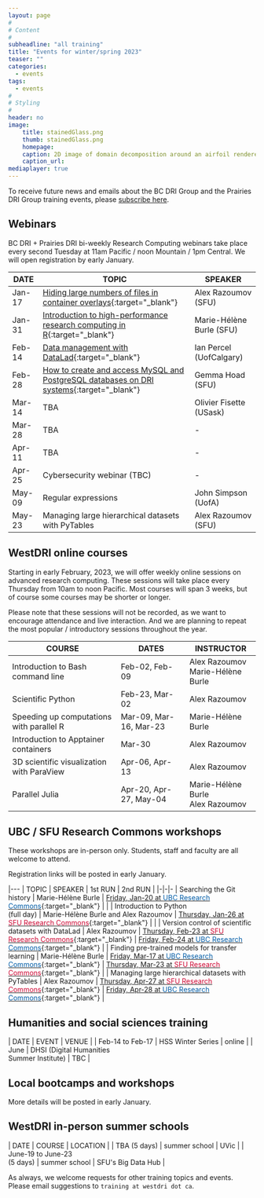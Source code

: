 ```yaml
---
layout: page
#
# Content
#
subheadline: "all training"
title: "Events for winter/spring 2023"
teaser: ""
categories:
  - events
tags:
  - events
#
# Styling
#
header: no
image:
    title: stainedGlass.png
    thumb: stainedGlass.png
    homepage:
    caption: 2D image of domain decomposition around an airfoil rendered as thin glass in ParaView
    caption_url: 
mediaplayer: true
---
```


<!-- While WestGrid ceased its operations on March 31, 2022, research computing training in Western Canada remains -->
<!-- -- coordinated by the same team, now based at Simon Fraser University, with participation from HPC analysts -->
<!-- across the BC DRI Group and the Prairies DRI Group (former WestGrid space). -->

To receive future news and emails about the BC DRI Group and the Prairies DRI Group training events, please
[subscribe here](/contact).

<!-- Going forward, this new list will be our primary way to reach academic researchers in Western Canada (and -->
<!-- elsewhere). -->





## Webinars

BC DRI + Prairies DRI bi-weekly Research Computing webinars take place every second Tuesday at 11am Pacific /
noon Mountain / 1pm Central. We will open registration by early January.

<!-- For *upcoming webinars*, click the linked title to see more details or to register. For *past -->
<!-- sessions*, click on the title to view recordings and slides. -->

| DATE | TOPIC | SPEAKER |
| ------------- | --------------- | ----------------- |
| Jan-17 | [Hiding large numbers of files in container overlays](https://docs.google.com/forms/d/e/1FAIpQLSc-EIvJ-sgIeZOxw_R1Umy0cPeDlLNdlQyCwrvTvV2BkciIVA/viewform){:target="_blank"} | Alex Razoumov (SFU) |
| Jan-31 | [Introduction to high-performance research computing in R](https://docs.google.com/forms/d/e/1FAIpQLSe4rY2AS2koNp01cxV63OA42w3Rd7X9kAvVTbA2JSzJ4mokAA/viewform){:target="_blank"} | Marie-Hélène Burle (SFU) |
| Feb-14 | [Data management with DataLad](https://docs.google.com/forms/d/e/1FAIpQLSfNdxZt1N7GfBbWdHX9BYwLY-lbYnt8FulCcl_atwPSEjTojw/viewform){:target="_blank"} | Ian Percel (UofCalgary) |
| Feb-28 | [How to create and access MySQL and PostgreSQL databases on DRI systems](https://docs.google.com/forms/d/e/1FAIpQLSdCCpGtdh9fn95aHH_5h11lwxk2YZ06EqoisLGlNsXzv94gNw/viewform){:target="_blank"} | Gemma Hoad (SFU) |
| Mar-14 | TBA | Olivier Fisette (USask) |
| Mar-28 | TBA | - |
| Apr-11 | TBA | - |
| Apr-25 | Cybersecurity webinar (TBC) | - |
| May-09 | Regular expressions | John Simpson (UofA) |
| May-23 | Managing large hierarchical datasets with PyTables | Alex Razoumov (SFU) |

<!-- [text](link){:target="_blank"} -->








## WestDRI online courses

Starting in early February, 2023, we will offer weekly online sessions on advanced research computing. These
sessions will take place every Thursday from 10am to noon Pacific. Most courses will span 3 weeks, but of
course some courses may be shorter or longer.

<!-- We will post the program here by early January. -->

Please note that these sessions will not be recorded, as we want to encourage attendance and live
interaction. And we are planning to repeat the most popular / introductory sessions throughout the year.

| COURSE | DATES | INSTRUCTOR |
| ------------- | --------------- | ----------------- |
| Introduction to Bash command line | Feb-02, Feb-09 | Alex Razoumov <br> Marie-Hélène Burle |
| Scientific Python | Feb-23, Mar-02 | Alex Razoumov |
| Speeding up computations with parallel R | Mar-09, Mar-16, Mar-23 | Marie-Hélène Burle |
| Introduction to Apptainer containers | Mar-30 | Alex Razoumov |
| 3D scientific visualization with ParaView | Apr-06, Apr-13 | Alex Razoumov |
| Parallel Julia | Apr-20, Apr-27, May-04 | Marie-Hélène Burle <br> Alex Razoumov |

<!-- remaining dates: May-11 May-18 May-25 -->











<a name="commons"></a>
## UBC / SFU Research Commons workshops

These workshops are in-person only. Students, staff and faculty are all welcome to attend.
<!-- To register, click on an event in the 2nd or 3rd column (not open for SFU yet). -->
Registration links will be posted in early January.

|---
| TOPIC | SPEAKER | 1st RUN | 2nd RUN |
|-|-|-
| Searching the Git history | Marie-Hélène Burle | [Friday, Jan-20 at <span style="color:#005CA7">UBC Research Commons</span>](https://libcal.library.ubc.ca/event/3706627){:target="_blank"} | |
| Introduction to Python <br> (full day) | Marie-Hélène Burle and Alex Razoumov | [Thursday, Jan-26 at <span style="color:#CE0834">SFU Research Commons</span>](https://www.lib.sfu.ca/about/branches-depts/rc/software-data-dh/software/37740){:target="_blank"} | |
| Version control of scientific datasets with DataLad | Alex Razoumov | [Thursday, Feb-23 at <span style="color:#CE0834">SFU Research Commons</span>](https://www.lib.sfu.ca/about/branches-depts/rc/software-data-dh/software/37739){:target="_blank"} | [Friday, Feb-24 at <span style="color:#005CA7">UBC Research Commons</span>](https://libcal.library.ubc.ca/event/3707077){:target="_blank"} |
| Finding pre-trained models for transfer learning | Marie-Hélène Burle | [Friday, Mar-17 at <span style="color:#005CA7">UBC Research Commons</span>](https://libcal.library.ubc.ca/event/3707039){:target="_blank"} | [Thursday, Mar-23 at <span style="color:#CE0834">SFU Research Commons</span>](https://www.lib.sfu.ca/about/branches-depts/rc/software-data-dh/software/37741){:target="_blank"} |
| Managing large hierarchical datasets with PyTables | Alex Razoumov | [Thursday, Apr-27 at <span style="color:#CE0834">SFU Research Commons</span>](https://www.lib.sfu.ca/about/branches-depts/rc/software-data-dh/software/37742){:target="_blank"} | [Friday, Apr-28 at <span style="color:#005CA7">UBC Research Commons</span>](https://libcal.library.ubc.ca/event/3707080){:target="_blank"} |

<!-- UBC Fridays 1:00pm–2:30pm -->
<!-- Python will similat to https://www.lib.sfu.ca/about/branches-depts/rc/software-data-dh/software/36876 -->









## Humanities and social sciences training

| DATE | EVENT | VENUE |
| Feb-14 to Feb-17 | HSS Winter Series | online |
| June | DHSI (Digital Humanities <br> Summer Institute) | TBC |





<a name="bootcamps"></a>
## Local bootcamps and workshops

More details will be posted in early January.






## WestDRI in-person summer schools

| DATE | COURSE | LOCATION |
| TBA (5 days) | summer school | UVic |
| June-19 to June-23 <br> (5 days) | summer school | SFU's Big Data Hub |

As always, we welcome requests for other training topics and events. Please email suggestions to `training at
westdri dot ca`.
